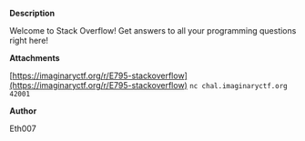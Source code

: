 **Description**

Welcome to Stack Overflow! Get answers to all your programming questions right here!

**Attachments**

[https://imaginaryctf.org/r/E795-stackoverflow](https://imaginaryctf.org/r/E795-stackoverflow) `nc chal.imaginaryctf.org 42001`

**Author**

Eth007
